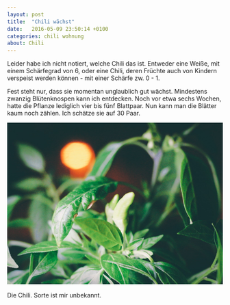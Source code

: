```yaml
---
layout: post
title:  "Chili wächst"
date:   2016-05-09 23:50:14 +0100
categories: chili wohnung
about: Chili
---
```


Leider habe ich nicht notiert, welche Chili das ist. Entweder eine Weiße, mit einem Schärfegrad von 6, oder eine Chili, deren Früchte auch von Kindern verspeist werden können - mit einer Schärfe zw. 0 - 1.

Fest steht nur, dass sie momentan unglaublich gut wächst. Mindestens zwanzig Blütenknospen kann ich entdecken. Noch vor etwa sechs Wochen, hatte die Pflanze lediglich vier bis fünf Blattpaar. Nun kann man die Blätter kaum noch zählen. Ich schätze sie auf 30 Paar.

<div class="post-image">
    <img src="img/chili_2016-05-10.jpg" alt="The first in an example of split-imagery" />
    <p class="post-image-caption">Die Chili. Sorte ist mir unbekannt.</p>
</div>
